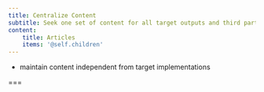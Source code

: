 ```yaml
---
title: Centralize Content
subtitle: Seek one set of content for all target outputs and third party sharing.
content:
    title: Articles
    items: '@self.children'
---
```


- maintain content independent from target implementations

===
